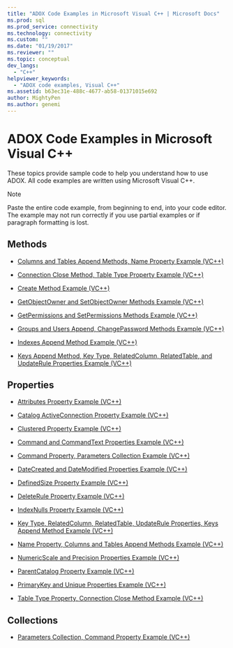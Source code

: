 ```yaml
---
title: "ADOX Code Examples in Microsoft Visual C++ | Microsoft Docs"
ms.prod: sql
ms.prod_service: connectivity
ms.technology: connectivity
ms.custom: ""
ms.date: "01/19/2017"
ms.reviewer: ""
ms.topic: conceptual
dev_langs: 
  - "C++"
helpviewer_keywords: 
  - "ADOX code examples, Visual C++"
ms.assetid: b63ec31e-488c-4677-ab58-01371015e692
author: MightyPen
ms.author: genemi
---
```

# ADOX Code Examples in Microsoft Visual C++
These topics provide sample code to help you understand how to use ADOX. All code examples are written using Microsoft Visual C++.  
  
> [!NOTE]
>  Paste the entire code example, from beginning to end, into your code editor. The example may not run correctly if you use partial examples or if paragraph formatting is lost.  
  
## Methods  
  
-   [Columns and Tables Append Methods, Name Property Example (VC++)](../../../ado/reference/adox-api/columns-and-tables-append-methods-name-property-example-vc.md)  
  
-   [Connection Close Method, Table Type Property Example (VC++)](../../../ado/reference/adox-api/connection-close-method-table-type-property-example-vc.md)  
  
-   [Create Method Example (VC++)](../../../ado/reference/adox-api/create-method-example-vc.md)  
  
-   [GetObjectOwner and SetObjectOwner Methods Example (VC++)](../../../ado/reference/adox-api/getobjectowner-and-setobjectowner-methods-example-vc.md)  
  
-   [GetPermissions and SetPermissions Methods Example (VC++)](../../../ado/reference/adox-api/getpermissions-and-setpermissions-methods-example-vc.md)  
  
-   [Groups and Users Append, ChangePassword Methods Example (VC++)](../../../ado/reference/adox-api/groups-and-users-append-changepassword-methods-example-vc.md)  
  
-   [Indexes Append Method Example (VC++)](../../../ado/reference/adox-api/indexes-append-method-example-vc.md)  
  
-   [Keys Append Method, Key Type, RelatedColumn, RelatedTable, and UpdateRule Properties Example (VC++)](../../../ado/reference/adox-api/keys-append-method-key-type-relatedcolumn-relatedtable-example-vc.md)  
  
## Properties  
  
-   [Attributes Property Example (VC++)](../../../ado/reference/adox-api/attributes-property-example-vc.md)  
  
-   [Catalog ActiveConnection Property Example (VC++)](../../../ado/reference/adox-api/catalog-activeconnection-property-example-vc.md)  
  
-   [Clustered Property Example (VC++)](../../../ado/reference/adox-api/clustered-property-example-vc.md)  
  
-   [Command and CommandText Properties Example (VC++)](../../../ado/reference/adox-api/command-and-commandtext-properties-example-vc.md)  
  
-   [Command Property, Parameters Collection Example (VC++)](../../../ado/reference/adox-api/parameters-collection-command-property-example-vc.md)  
  
-   [DateCreated and DateModified Properties Example (VC++)](../../../ado/reference/adox-api/datecreated-and-datemodified-properties-example-vc.md)  
  
-   [DefinedSize Property Example (VC++)](../../../ado/reference/adox-api/definedsize-property-example-vc.md)  
  
-   [DeleteRule Property Example (VC++)](../../../ado/reference/adox-api/deleterule-property-example-vc.md)  
  
-   [IndexNulls Property Example (VC++)](../../../ado/reference/adox-api/indexnulls-property-example-vc.md)  
  
-   [Key Type, RelatedColumn, RelatedTable, UpdateRule Properties, Keys Append Method Example (VC++)](../../../ado/reference/adox-api/keys-append-method-key-type-relatedcolumn-relatedtable-example-vc.md)  
  
-   [Name Property, Columns and Tables Append Methods Example (VC++)](../../../ado/reference/adox-api/columns-and-tables-append-methods-name-property-example-vc.md)  
  
-   [NumericScale and Precision Properties Example (VC++)](../../../ado/reference/adox-api/numericscale-and-precision-properties-of-the-column-object-example-vc.md)  
  
-   [ParentCatalog Property Example (VC++)](../../../ado/reference/adox-api/parentcatalog-property-example-vc.md)  
  
-   [PrimaryKey and Unique Properties Example (VC++)](../../../ado/reference/adox-api/primarykey-and-unique-properties-example-vc.md)  
  
-   [Table Type Property, Connection Close Method Example (VC++)](../../../ado/reference/adox-api/connection-close-method-table-type-property-example-vc.md)  
  
## Collections  
  
-   [Parameters Collection, Command Property Example (VC++)](../../../ado/reference/adox-api/parameters-collection-command-property-example-vc.md)
